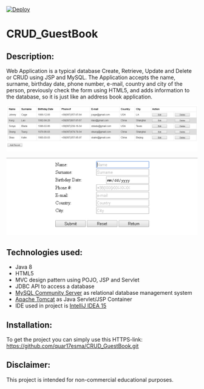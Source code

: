 [![Deploy](https://www.herokucdn.com/deploy/button.svg)](https://ancient-ravine-66421.herokuapp.com/)
# CRUD_GuestBook

## Description:

Web Application is a typical database Create, Retrieve, Update and Delete or CRUD using JSP and MySQL. 
The Application accepts the name, surname, birthday date, phone number, e-mail, country and city of the person,
 previously check the form using HTML5, and adds information to the database, so it is just like an address book application.
 
 ![Sample screen from this application](other/screenshot_1.jpg)
 
 ![Sample screen from this application](other/screenshot_2.jpg)

## Technologies used:

- Java 8
- HTML5
- MVC design pattern using POJO, JSP and Servlet
- JDBC API to access a database
- [MySQL Community Server](https://dev.mysql.com/downloads/mysql/) as relational database management system
- [Apache Tomcat](http://tomcat.apache.org/) as Java Servlet/JSP Container 
- IDE used in project is [IntelliJ IDEA 15](https://www.jetbrains.com/idea/)
 
## Installation:
 
To get the project you can simply use this HTTPS-link:  
https://github.com/quar17esma/CRUD_GuestBook.git

## Disclaimer:

This project is intended for non-commercial educational purposes.
